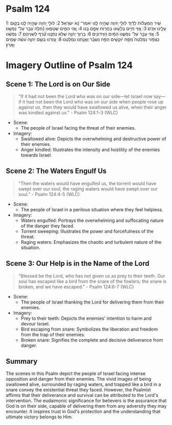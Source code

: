 # Psalm 124
1: שִׁ֥יר הַֽמַּעֲל֗וֹת לְדָ֫וִ֥ד לוּלֵ֣י יְ֭הוָה שֶׁהָ֣יָה לָ֑נוּ יֹֽאמַר־ נָ֝א יִשְׂרָאֵֽל׃
2: לוּלֵ֣י יְ֭הוָה שֶׁהָ֣יָה לָ֑נוּ בְּק֖וּם עָלֵ֣ינוּ אָדָֽם׃
3: אֲ֭זַי חַיִּ֣ים בְּלָע֑וּנוּ בַּחֲר֖וֹת אַפָּ֣ם בָּֽנוּ׃
4: אֲ֭זַי הַמַּ֣יִם שְׁטָפ֑וּנוּ נַ֗֜חְלָה עָבַ֥ר עַל־ נַפְשֵֽׁנוּ׃
5: אֲ֭זַי עָבַ֣ר עַל־ נַפְשֵׁ֑נוּ הַ֝מַּ֗יִם הַזֵּֽידוֹנִֽים׃
6: בָּר֥וּךְ יְהוָ֑ה שֶׁלֹּ֥א נְתָנָ֥נוּ טֶ֝֗רֶף לְשִׁנֵּיהֶֽם׃
7: נַפְשֵׁ֗נוּ כְּצִפּ֥וֹר נִמְלְטָה֮ מִפַּ֪ח י֫וֹקְשִׁ֥ים הַפַּ֥ח נִשְׁבָּ֗ר וַאֲנַ֥חְנוּ נִמְלָֽטְנוּ׃
8: עֶ֭זְרֵנוּ בְּשֵׁ֣ם יְהוָ֑ה עֹ֝שֵׂ֗ה שָׁמַ֥יִם וָאָֽרֶץ׃

# Imagery Outline of Psalm 124

## Scene 1: The Lord is on Our Side

> "If it had not been the Lord who was on our side—let Israel now say— if it had not been the Lord who was on our side when people rose up against us, then they would have swallowed us alive, when their anger was kindled against us." - Psalm 124:1-3 (WLC)

- Scene:
  - The people of Israel facing the threat of their enemies.
- Imagery:
  - Swallowed alive: Depicts the overwhelming and destructive power of their enemies.
  - Anger kindled: Illustrates the intensity and hostility of the enemies towards Israel.

## Scene 2: The Waters Engulf Us

> "Then the waters would have engulfed us, the torrent would have swept over our soul; the raging waters would have swept over our soul." - Psalm 124:4-5 (WLC)

- Scene:
  - The people of Israel in a perilous situation where they feel helpless.
- Imagery:
  - Waters engulfed: Portrays the overwhelming and suffocating nature of the danger they faced.
  - Torrent sweeping: Illustrates the power and forcefulness of the threat.
  - Raging waters: Emphasizes the chaotic and turbulent nature of the situation.

## Scene 3: Our Help is in the Name of the Lord

> "Blessed be the Lord, who has not given us as prey to their teeth. Our soul has escaped like a bird from the snare of the fowlers; the snare is broken, and we have escaped." - Psalm 124:6-7 (WLC)

- Scene:
  - The people of Israel thanking the Lord for delivering them from their enemies.
- Imagery:
  - Prey to their teeth: Depicts the enemies' intention to harm and devour Israel.
  - Bird escaping from snare: Symbolizes the liberation and freedom from the trap of their enemies.
  - Broken snare: Signifies the complete and decisive deliverance from danger.

## Summary

The scenes in this Psalm depict the people of Israel facing intense opposition and danger from their enemies. The vivid images of being swallowed alive, surrounded by raging waters, and trapped like a bird in a snare convey the existential threat they faced. However, the Psalmist affirms that their deliverance and survival can be attributed to the Lord's intervention. The eudaimonic significance for believers is the assurance that God is on their side, capable of delivering them from any adversity they may encounter. It inspires trust in God's protection and the understanding that ultimate victory belongs to Him.